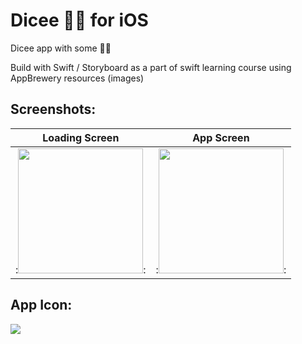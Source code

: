 # Dicee 🎲🎲 for iOS
Dicee app with some 🎲🎲

Build with Swift / Storyboard as a part of swift learning course 
using AppBrewery resources (images)

## Screenshots:   
Loading Screen   | App Screen
:----------------------------:|:------------:
:<img src="https://user-images.githubusercontent.com/23642847/113580410-5a257b80-962e-11eb-9432-3a9c25a3e047.png" width="200">:|:<img src="https://user-images.githubusercontent.com/23642847/113556056-8d531500-9604-11eb-886b-fc4c13426ada.png" width="200">:

## App Icon:  
![](https://user-images.githubusercontent.com/23642847/113556161-bc698680-9604-11eb-87b8-3031b2c7df7e.png)

